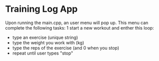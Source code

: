 # Training Log App

Upon running the main.cpp, an user menu will pop up. This menu can complete the following tasks:
1 start a new workout and enther this loop:
  - type an exercise (unique string)
  - type the weight you work with (kg)
  - type the reps of the exercise (and 0 when you stop)
  - repeat until user types "stop"
